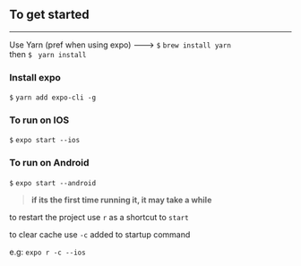 
## To get started

---
Use Yarn (pref when using expo) --->
`$`  `brew install yarn`  
then `$` ` yarn install`

### Install expo
`$` `yarn add expo-cli -g`


### To run on IOS

`$` `expo start --ios`

### To run on Android 

`$` `expo start --android`

>**if its the first time running it, it may take a while**

to restart the project use `r` as a shortcut to `start`

to clear cache use `-c` added to startup command

e.g: `expo r -c --ios`

